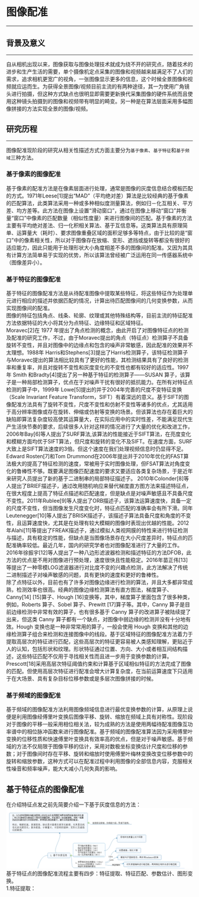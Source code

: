 # 图像配准
---
## 背景及意义<br>
----
自从相机出现以来，图像获取与图像处理技术就成为绕不开的研究点，随着技术的进步和生产生活的需要，单个摄像机定点采集的图像和视频越来越满足不了人们的需求，追求相机更宽广的视角，一张图像显示更多的信息，这个时候全景图像和视频就应运而生。为获得全景图像/视频目前主流的有两种途径，其一为使用广角镜头进行拍摄，但这种方式缺点也很明显即需要更新换代采集图像的硬件系统而且使用这种镜头拍摄到的图像和视频带有明显的畸变。另一种是在算法层面采用多幅图像拼接的方法实现全景的图像/视频。<br>
## 研究历程<br>
----
图像配准现阶段的研究从相关性描述方式方面主要分为`基于像素`、`基于特征`和`基于频域`三种方法。<br>
### 基于像素的图像配准<br>
  基于像素的配准方法是在像素层面进行处理，通常是图像的灰度信息结合模板匹配的方式。1971年Leese[1]提出“MAD”（平均绝对差）算法是比较经典的基于像素的匹配算法，此类算法采用一种或多种相似度测量算法，例如归－化互相关、平方差、均方差等。此方法在图像上设置“滑动窗口”，通过在图像上移动“窗口”并衡量“窗口”中像素的匹配数量（相似性度量）来进行图像间的匹配。基于像素的方法主要有平均绝对差法、归一化积相关算法、基于互信息等。这类算法具有原理简单、运算量大（耗时）、要求图像重叠区域的面积足够多等特点，由于比较的是“窗口”中的像素相关性，所以对于图像存在放缩、变形、遮挡或旋转等都没有很好的适应能力，因此只能用于处理形状大小角度相差不多的图像间的配准。又因为其具有计算方法简单易于实现的优势，所以该算法曾经被广泛运用在同一传感器系统中（图像差异小）。<br>
### 基于特征的图像配准<br>
  基于特征的图像配准方法是从待配准图像中提取某些特征，将这些特征作为处理单元进行相应的描述并依据匹配的情况，计算出待匹配图像间的几何变换参数，从而实现图像间的配准。<br>
图像的特征包括角点、线条、轮廓、纹理或其他特殊结构等，目前主流的特征配准方法依据特征的大小将其分为点特征、边缘特征和区域特征。<br>
  Moravec[2]在 1977 年提出了角点检测的概念，由此开启了对图像特征点的检测及配准的研究工作，不过，由于Moravec提出的角点（特征点）检测算子不具备旋转不变性，并且对图像中的边缘点和包含的噪声非常敏感，因此配准的效果并不太理想。1988年 Harris和Stephens[3]提出了Harris检测算子，该特征检测算子与Moravec提出的算法相比较具有了更好的性能，其检测结果具有了良好的检测率和重复率，并且对旋转不变性和灰度变化的不变性也都有较好的适应性。1997 年 Smith 和Bradty[4]提出了另一种基于特征的检测算子——SUSAN 算子，该算子是一种局部检测算子，优点在于对噪声干扰有很好的抵抗能力。在所有对特征点检测的算子中，1999年 Lowe[5]提出的并于2004年完善的尺度不变特征变换（Scale Invariant Feature Transform，SIFT）有着深远的意义。基于SIFT的图像配准方法具有了旋转不变性，尺度不变性和仿射不变性等诸多的优点，尤其适用于高分辨率图像或存在旋转、伸缩或仿射等变换的场景。但该算法也存在着巨大的缺陷即算法复杂度较高使其运算量大，在实际应用中的实时性差，不能满足现代生产生活快节奏的要求，后续很多人针对这样的情况进行了大量的优化和改进工作，2006年Bay[6]等人提出了SURF算法,该算法的性能接近于SIFT算法，在亮度变化和模糊方面均优于SIFT算法，但尺度和旋转的变化不及SIFT。在速度方面，SURF大致上是SIFT算法速度的3倍。但这个速度在我们处理视频信息时仍显得不足。Edward Rosten[7]和Tom Drummond在2006年提出并于2010年优化的FAST算法极大的提高了特征检测的速度，常被用于实时图像处理，但FSAT算法对角度变化的鲁棒性不够。既要满足图像匹配速度的要求又要适应各类复杂场景，于是近年来研究人员提出了新的基于二进制串的局部特征描述子。 2010年Colonder[8]等人提出了BRIEF描述子，通过改用随机响应来替代梯度直方图方法来描述特征点，在很大程度上提高了特征点描述和匹配速度，但是缺点是对噪声敏感且不具备尺度不变性。2011年Rublee[9]等人提出了ORB描述子，该算法运算速度快，具备一定的尺度不变性，但当图像发生尺度变化时，特征点匹配的准确率会有所下滑。同年Leutenegger[10]等人提出了BRISK描述子，该描述子算法具备尺度和角度的不变性，且运算速度快，尤其是在处理有较大模糊的图像时表现出优越的性能。2012年Alahi[11]等提出了FREAK描述子，通过模拟人类视网膜的特性来进行特征检测与描述，具有稳定的性能，但缺点是当图像场景存在大小尺度差异时，特征点的匹配准确率较低。最近几年，国内的研究学者也对图像配准进行了大量的工作。2016年徐振宇[12]等人提出了一种八边形滤波器检测和描述特征的方法DFOB，此方法的优点是不用对图像进行预处理，速度很快且性能稳定。2016年苗正伟[13]等提出了一种零模LOG滤波器进行对比度不变的兴趣点检测，此方法解决了传统二进制描述子对噪声敏感的问题，具有更快的速度和更好的鲁棒性。<br>
  除了点特征以外，目前也有了许多对图像边缘进行检测的算法，并且大多都非常成熟，检测效率也很高。经典的图像边缘检测算法有直方图法，梯度算子、Canny[14] [15]算子、Hough [16]变换等，其中，梯度算子里面包含了很多种类，例如，Roberts 算子、Sobel 算子、Prewitt [17]算子等。其中，Canny 算子是目前边缘检测中非常有效的算子，也有很多基于 Canny 算子的改进算子被陆续提了出来，但这类 Canny 算子都有一个缺点，对图像中弱边缘的检测并没有十分地有效。Hough 变换也是一种非常常用的算子，一般会使用 Hough 变换和其他的边缘检测算子组合来检测和连接图像中的线段。基于区域特征的图像配准方法着力于提取高层次的特征进行匹配，这些高层次的特征更容易被人类感知理解，更贴近于人的认知，包括形状和纹理。形状特征通过位置、方向、大小或者相互间结构描述，这些特征匹配不仅用于寻找相关性而且进一步用于变换参数的计算。Prescott[18]采用高层次特征阈值约束和计算基于区域相似特征的方法完成了图像的匹配。但使用高层次特征进行配准会增大计算复杂度，在当前运算速度下只适用于在大场景、具有复杂目标位移参数或是多层次图像拼接的时候。<br>
### 基于频域的图像配准<br>
  基于频域的图像配准方法利用图像频域信息进行最优变换参数的计算，从原理上说便是利用图像经傅里叶变换后图像平移、旋转、缩放在频域上具有对称性。现阶段对于图像的平移一般采用相位相关法，较为成熟的方法是使用两幅待配准图像互功率谱中的相位脉冲函数来进行图像配准。基于频域的图像配准算法因为采用傅里叶变换的位移性质和快速傅里叶变换具有效率高的优点，但是对于噪声敏感。基于频域的方法不仅局限于图像平移的估计，采用对数极坐标变换估计尺度和位移的参数；对于图像间时存在平移、旋转和缩放时使用傅里叶梅林变换改变位移参数中的旋转和缩放参数，这种方式可以在配准过程中利用图像的全部信息内容，克服相关性噪音和频率噪声，能大大减小几何失真的影响。<br>
## 基于特征点的图像配准<br>
  在介绍特征点发之前先简要介绍一下基于灰度信息的方法：<br>
  ![](https://github.com/muyizaozao/-/blob/master/%E5%9F%BA%E4%BA%8E%E7%81%B0%E5%BA%A6%E4%BF%A1%E6%81%AF.png)<br>
  基于特征点的图像配准流程主要有四步：特征提取、特征匹配、参数估计、图形变换。<br>
  1.特征提取：<br>
  ![]()<br>
  ![]()<br>
  ![]()<br>
 
